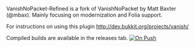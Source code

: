 VanishNoPacket-Refined is a fork of VanishNoPacket by Matt Baxter (@mbax). 
Mainly focusing on modernization and Folia support.
  
For instructions on using this plugin
http://dev.bukkit.org/projects/vanish/

Compiled builds are available in the releases tab.
[![On Push](https://github.com/Escape-Systems/VanishNoPacket-Folia/actions/workflows/push.yml/badge.svg)](https://github.com/Escape-Systems/VanishNoPacket-Folia/actions/workflows/push.yml)


